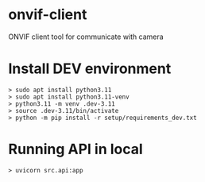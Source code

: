 # onvif-client
ONVIF client tool for communicate with camera

# Install DEV environment

```
> sudo apt install python3.11
> sudo apt install python3.11-venv
> python3.11 -m venv .dev-3.11
> source .dev-3.11/bin/activate
> python -m pip install -r setup/requirements_dev.txt
```

# Running API in local

```
> uvicorn src.api:app
```